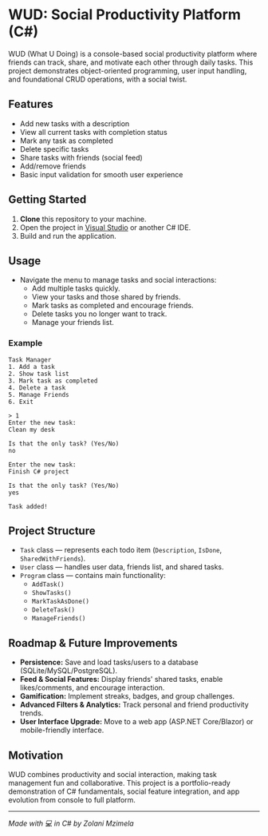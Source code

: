 # WUD: Social Productivity Platform (C#)

WUD (What U Doing) is a console-based social productivity platform where friends can track, share, and motivate each other through daily tasks. This project demonstrates object-oriented programming, user input handling, and foundational CRUD operations, with a social twist.

## Features

- Add new tasks with a description
- View all current tasks with completion status
- Mark any task as completed
- Delete specific tasks
- Share tasks with friends (social feed)
- Add/remove friends
- Basic input validation for smooth user experience

## Getting Started

1. **Clone** this repository to your machine.
2. Open the project in [Visual Studio](https://visualstudio.microsoft.com/) or another C# IDE.
3. Build and run the application.

## Usage

- Navigate the menu to manage tasks and social interactions:
  - Add multiple tasks quickly.
  - View your tasks and those shared by friends.
  - Mark tasks as completed and encourage friends.
  - Delete tasks you no longer want to track.
  - Manage your friends list.

### Example

```
Task Manager
1. Add a task
2. Show task list
3. Mark task as completed
4. Delete a task
5. Manage Friends
6. Exit

> 1
Enter the new task:
Clean my desk

Is that the only task? (Yes/No)
no

Enter the new task:
Finish C# project

Is that the only task? (Yes/No)
yes

Task added!
```

## Project Structure

- `Task` class — represents each todo item (`Description`, `IsDone`, `SharedWithFriends`).
- `User` class — handles user data, friends list, and shared tasks.
- `Program` class — contains main functionality:
    - `AddTask()`
    - `ShowTasks()`
    - `MarkTaskAsDone()`
    - `DeleteTask()`
    - `ManageFriends()`

## Roadmap & Future Improvements

- **Persistence:** Save and load tasks/users to a database (SQLite/MySQL/PostgreSQL).
- **Feed & Social Features:** Display friends' shared tasks, enable likes/comments, and encourage interaction.
- **Gamification:** Implement streaks, badges, and group challenges.
- **Advanced Filters & Analytics:** Track personal and friend productivity trends.
- **User Interface Upgrade:** Move to a web app (ASP.NET Core/Blazor) or mobile-friendly interface.

## Motivation

WUD combines productivity and social interaction, making task management fun and collaborative. This project is a portfolio-ready demonstration of C# fundamentals, social feature integration, and app evolution from console to full platform.

---

*Made with 💻 in C# by Zolani Mzimela*

